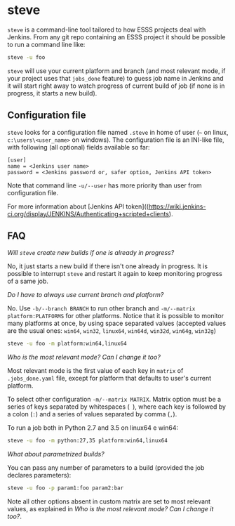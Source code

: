 steve
=================

`steve` is a command-line tool tailored to how ESSS projects deal with
Jenkins. From any git repo containing an ESSS project it should be
possible to run a command line like:

```bash
steve -u foo
```

`steve` will use your current platform and branch (and most relevant 
mode, if your project uses that `jobs_done` feature) to guess job name 
in Jenkins and it will start right away to watch progress of current 
build of job (if none is in progress, it starts a new build).

Configuration file
------------------

`steve` looks for a configuration file named `.steve` in home of user
 (`~` on linux, `c:\users\<user_name>` on windows). The configuration
 file is an INI-like file, with following (all optional) fields 
 available so far:
  
```
[user]
name = <Jenkins user name>
password = <Jenkins password or, safer option, Jenkins API token>
```

Note that command line `-u/--user` has more priority than user from
configuration file.

For more information about [Jenkins API token]((https://wiki.jenkins-ci.org/display/JENKINS/Authenticating+scripted+clients).

## FAQ

*Will `steve` create new builds if one is already in progress?*

No, it just starts a new build if there isn't one already in progress.
It is possible to interrupt `steve` and restart it again to keep
monitoring progress of a same job.

*Do I have to always use current branch and platform?*

No. Use `-b/--branch BRANCH` to run other branch and 
`-m/--matrix platform:PLATFORMS` for other platforms. Notice that it is
possible to monitor many platforms at once, by using space separated
values (accepted values are the usual ones: `win64`, `win32`, 
`linux64`, `win64d`, `win32d`, `win64g`, `win32g`)

```bash
steve -u foo -m platform:win64,linux64
```

*Who is the most relevant mode? Can I change it too?*

Most relevant mode is the first value of each key in `matrix` of
`.jobs_done.yaml` file, except for platform that defaults to user's current
platform. 

To select other configuration `-m/--matrix MATRIX`. Matrix option must be
a series of keys separated by whitespaces (` `), where each key is followed by a
colon (`:`) and a series of values separated by comma (`,`).
 
To run a job both in Python 2.7 and 3.5 on linux64 e win64:

```bash
steve -u foo -m python:27,35 platform:win64,linux64
```

*What about parametrized builds?*

You can pass any number of parameters to a build (provided the job declares
parameters):

```bash
steve -u foo -p param1:foo param2:bar
```

Note all other options absent in custom matrix are set to most relevant values,
as explained in *Who is the most relevant mode? Can I change it too?*.
